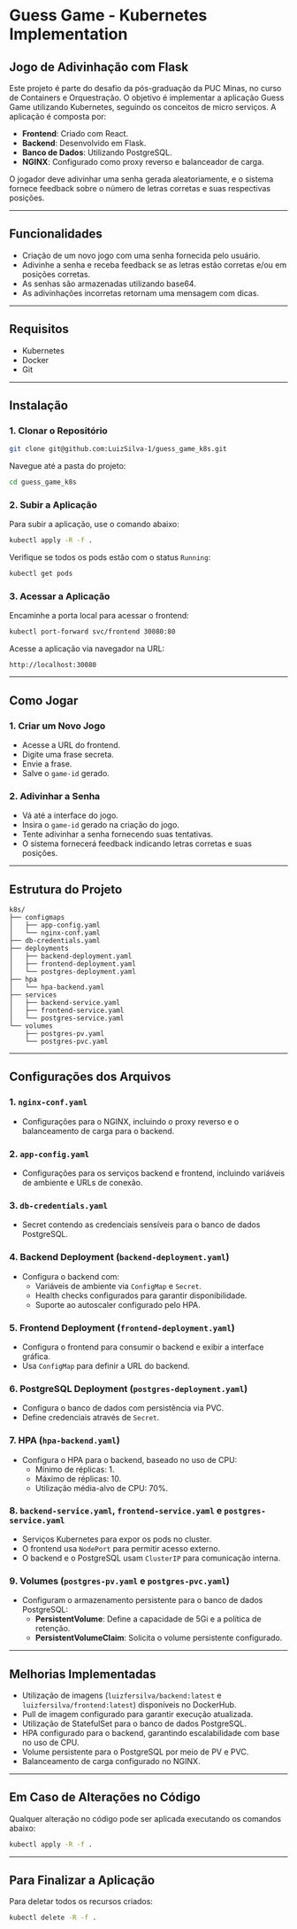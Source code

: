 # Guess Game - Kubernetes Implementation

## **Jogo de Adivinhação com Flask**

Este projeto é parte do desafio da pós-graduação da PUC Minas, no curso de Containers e Orquestração. O objetivo é implementar a aplicação Guess Game utilizando Kubernetes, seguindo os conceitos de micro serviços. A aplicação é composta por:

- **Frontend**: Criado com React.
- **Backend**: Desenvolvido em Flask.
- **Banco de Dados**: Utilizando PostgreSQL.
- **NGINX**: Configurado como proxy reverso e balanceador de carga.

O jogador deve adivinhar uma senha gerada aleatoriamente, e o sistema fornece feedback sobre o número de letras corretas e suas respectivas posições.

---

## **Funcionalidades**

- Criação de um novo jogo com uma senha fornecida pelo usuário.
- Adivinhe a senha e receba feedback se as letras estão corretas e/ou em posições corretas.
- As senhas são armazenadas utilizando base64.
- As adivinhações incorretas retornam uma mensagem com dicas.

---

## **Requisitos**

- Kubernetes
- Docker
- Git

---

## **Instalação**

### **1. Clonar o Repositório**

```bash
git clone git@github.com:LuizSilva-1/guess_game_k8s.git
```

Navegue até a pasta do projeto:

```bash
cd guess_game_k8s
```

### **2. Subir a Aplicação**

Para subir a aplicação, use o comando abaixo:

```bash
kubectl apply -R -f .

```

Verifique se todos os pods estão com o status `Running`:

```bash
kubectl get pods
```

### **3. Acessar a Aplicação**

Encaminhe a porta local para acessar o frontend:

```bash
kubectl port-forward svc/frontend 30080:80
```

Acesse a aplicação via navegador na URL:

```plaintext
http://localhost:30080
```

---

## **Como Jogar**

### **1. Criar um Novo Jogo**

- Acesse a URL do frontend.
- Digite uma frase secreta.
- Envie a frase.
- Salve o `game-id` gerado.

### **2. Adivinhar a Senha**

- Vá até a interface do jogo.
- Insira o `game-id` gerado na criação do jogo.
- Tente adivinhar a senha fornecendo suas tentativas.
- O sistema fornecerá feedback indicando letras corretas e suas posições.

---

## **Estrutura do Projeto**
```plaintext
k8s/
├── configmaps
│   ├── app-config.yaml
│   └── nginx-conf.yaml
├── db-credentials.yaml
├── deployments
│   ├── backend-deployment.yaml
│   ├── frontend-deployment.yaml
│   └── postgres-deployment.yaml
├── hpa
│   └── hpa-backend.yaml
├── services
│   ├── backend-service.yaml
│   ├── frontend-service.yaml
│   └── postgres-service.yaml
└── volumes
    ├── postgres-pv.yaml
    └── postgres-pvc.yaml
```

---

## **Configurações dos Arquivos**

### 1. **`nginx-conf.yaml`**
- Configurações para o NGINX, incluindo o proxy reverso e o balanceamento de carga para o backend.

### 2. **`app-config.yaml`**
- Configurações para os serviços backend e frontend, incluindo variáveis de ambiente e URLs de conexão.

### 3. **`db-credentials.yaml`**
- Secret contendo as credenciais sensíveis para o banco de dados PostgreSQL.

### 4. **Backend Deployment (`backend-deployment.yaml`)**
- Configura o backend com:
  - Variáveis de ambiente via `ConfigMap` e `Secret`.
  - Health checks configurados para garantir disponibilidade.
  - Suporte ao autoscaler configurado pelo HPA.

### 5. **Frontend Deployment (`frontend-deployment.yaml`)**
- Configura o frontend para consumir o backend e exibir a interface gráfica.
- Usa `ConfigMap` para definir a URL do backend.

### 6. **PostgreSQL Deployment (`postgres-deployment.yaml`)**
- Configura o banco de dados com persistência via PVC.
- Define credenciais através de `Secret`.

### 7. **HPA (`hpa-backend.yaml`)**
- Configura o HPA para o backend, baseado no uso de CPU:
  - Mínimo de réplicas: 1.
  - Máximo de réplicas: 10.
  - Utilização média-alvo de CPU: 70%.

### 8. **`backend-service.yaml`, `frontend-service.yaml` e `postgres-service.yaml`**
- Serviços Kubernetes para expor os pods no cluster.
- O frontend usa `NodePort` para permitir acesso externo.
- O backend e o PostgreSQL usam `ClusterIP` para comunicação interna.

### 9. **Volumes (`postgres-pv.yaml` e `postgres-pvc.yaml`)**
- Configuram o armazenamento persistente para o banco de dados PostgreSQL:
  - **PersistentVolume**: Define a capacidade de 5Gi e a política de retenção.
  - **PersistentVolumeClaim**: Solicita o volume persistente configurado.

---

## **Melhorias Implementadas**

- Utilização de imagens (`luizfersilva/backend:latest` e `luizfersilva/frontend:latest`) disponíveis no DockerHub.
- Pull de imagem configurado para garantir execução atualizada.
- Utilização de StatefulSet para o banco de dados PostgreSQL.
- HPA configurado para o backend, garantindo escalabilidade com base no uso de CPU.
- Volume persistente para o PostgreSQL por meio de PV e PVC.
- Balanceamento de carga configurado no NGINX.

---

## **Em Caso de Alterações no Código**

Qualquer alteração no código pode ser aplicada executando os comandos abaixo:

```bash
kubectl apply -R -f .

```

---

## **Para Finalizar a Aplicação**

Para deletar todos os recursos criados:

```bash
kubectl delete -R -f .

```
